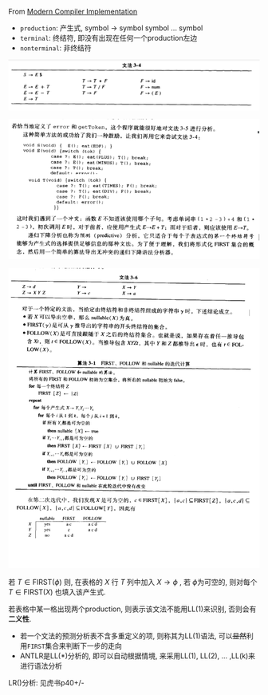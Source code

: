 From [Modern Compiler Implementation](https://www.cs.princeton.edu/~appel/modern/)

- `production`: 产生式, symbol → symbol symbol ... symbol
- `terminal`: 终结符, 即没有出现在任何一个production左边
- `nonterminal`: 非终结符

![](static/rule.PNG)

![](static/predict.PNG)

![](static/algo.png)

若 $T\in \text{FIRST}(\phi)$ 则, 在表格的 $X$ 行 $T$ 列中加入 $X\rightarrow \phi$ , 若 $\phi$为可空的, 则对每个 $T\in \text{FIRST}(X)$ 也填入该产生式.

若表格中某一格出现两个production, 则表示该文法不能用LL(1)来识别, 否则会有**二义性**.

- 若一个文法的预测分析表不含多重定义的项, 则称其为LL(1)语法, 可以~~显然~~利用`FIRST`集合来判断下一步的走向
- ANTLR是LL(*)分析的, 即可以自动根据情境, 来采用LL(1), LL(2), ... ,LL(k)来进行语法分析

LR()分析: 见虎书p40+/-